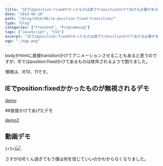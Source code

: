 ```yaml
---
title: "IEではposition:fixedかかったものは直でtransitionかけてあげる必要がある"
date: "2014-08-16"
path: "/blog/2014/08/ie-position-fixed-transition/"
type: "blog"
categories: ["Frontend", "Programming"]
tags: ["JavaScript", "CSS"]
excerpt: "IEではposition:fixedかかったものは直でtransitionかけてあげる必要がある"
ogp: "./ogp.png"
---
```


bodyかhtmlに直接transitionかけてアニメーションさせることもあると思うのですが、IEではposition:fixedかけてあるものは除外されるようで困りました。

環境は、IE10、11です。

## IEでposition:fixedかかったものが無視されるデモ

<a href="https://tanshio.net/demo/iefade/demo.html" target="_blank">demo</a>


##直接かけてあげたデモ


<a href="https://tanshio.net/demo/iefade/demo2.html" target="_blank">demo2</a>



## 動画デモ

{<1>}![](https://tanshio.net/wp-content/uploads/ie-transition2.gif)

さすがのIEくん過ぎてもう僕は何を信じていいのかわからなくなりました。
